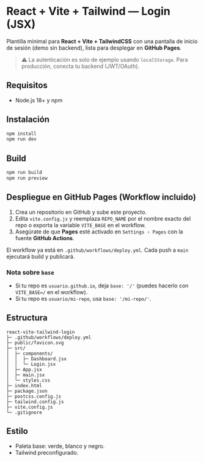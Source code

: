 # React + Vite + Tailwind — Login (JSX)

Plantilla minimal para **React + Vite + TailwindCSS** con una pantalla de inicio de sesión (demo sin backend), lista para desplegar en **GitHub Pages**.

> ⚠️ La autenticación es solo de ejemplo usando `localStorage`. Para producción, conecta tu backend (JWT/OAuth).

## Requisitos
- Node.js 18+ y npm

## Instalación
```bash
npm install
npm run dev
```

## Build
```bash
npm run build
npm run preview
```

## Despliegue en GitHub Pages (Workflow incluido)
1. Crea un repositorio en GitHub y sube este proyecto.
2. Edita `vite.config.js` y reemplaza `REPO_NAME` por el nombre exacto del repo o exporta la variable `VITE_BASE` en el workflow.
3. Asegúrate de que **Pages** esté activado en `Settings › Pages` con la fuente **GitHub Actions**.

El workflow ya está en `.github/workflows/deploy.yml`. Cada push a `main` ejecutará build y publicará.

### Nota sobre `base`
- Si tu repo es `usuario.github.io`, deja `base: '/'` (puedes hacerlo con `VITE_BASE=/` en el workflow).
- Si tu repo es `usuario/mi-repo`, usa `base: '/mi-repo/'`.

## Estructura
```
react-vite-tailwind-login
├─ .github/workflows/deploy.yml
├─ public/favicon.svg
├─ src/
│  ├─ components/
│  │  ├─ Dashboard.jsx
│  │  └─ Login.jsx
│  ├─ App.jsx
│  ├─ main.jsx
│  └─ styles.css
├─ index.html
├─ package.json
├─ postcss.config.js
├─ tailwind.config.js
├─ vite.config.js
└─ .gitignore
```

## Estilo
- Paleta base: verde, blanco y negro.
- Tailwind preconfigurado.
